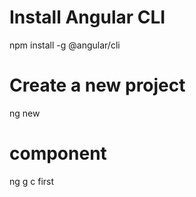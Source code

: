 
# Install Angular CLI
npm install -g @angular/cli

# Create a new project
ng new <project-name>

# component
ng g c first
